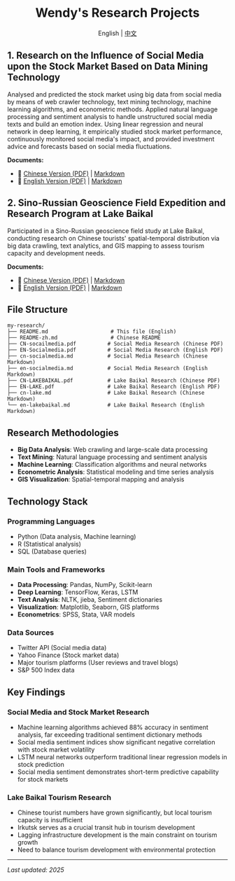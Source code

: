 <div align="center">

# Wendy's Research Projects

English | [中文](README-zh.md)

</div>

## 1. Research on the Influence of Social Media upon the Stock Market Based on Data Mining Technology

Analysed and predicted the stock market using big data from social media by means of web crawler technology, text mining technology, machine learning algorithms, and econometric methods. Applied natural language processing and sentiment analysis to handle unstructured social media texts and build an emotion index. Using linear regression and neural network in deep learning, it empirically studied stock market performance, continuously monitored social media's impact, and provided investment advice and forecasts based on social media fluctuations.

**Documents:**
- 📄 [Chinese Version (PDF)](CN-socailmedia.pdf) | [Markdown](cn-socialmedia.md)
- 📄 [English Version (PDF)](EN-Socialmedia.pdf) | [Markdown](en-socialmedia.md)

## 2. Sino-Russian Geoscience Field Expedition and Research Program at Lake Baikal

Participated in a Sino-Russian geoscience field study at Lake Baikal, conducting research on Chinese tourists' spatial-temporal distribution via big data crawling, text analytics, and GIS mapping to assess tourism capacity and development needs.

**Documents:**
- 📄 [Chinese Version (PDF)](CN-LAKEBAIKAL.pdf) | [Markdown](cn-lake.md)
- 📄 [English Version (PDF)](EN-LAKE.pdf) | [Markdown](en-lakebaikal.md)



## File Structure

```
my-research/
├── README.md                    # This file (English)
├── README-zh.md                 # Chinese README
├── CN-socailmedia.pdf          # Social Media Research (Chinese PDF)
├── EN-Socialmedia.pdf          # Social Media Research (English PDF)
├── cn-socialmedia.md           # Social Media Research (Chinese Markdown)
├── en-socialmedia.md           # Social Media Research (English Markdown)
├── CN-LAKEBAIKAL.pdf           # Lake Baikal Research (Chinese PDF)
├── EN-LAKE.pdf                 # Lake Baikal Research (English PDF)
├── cn-lake.md                  # Lake Baikal Research (Chinese Markdown)
└── en-lakebaikal.md            # Lake Baikal Research (English Markdown)
```

## Research Methodologies

- **Big Data Analysis**: Web crawling and large-scale data processing
- **Text Mining**: Natural language processing and sentiment analysis
- **Machine Learning**: Classification algorithms and neural networks
- **Econometric Analysis**: Statistical modeling and time series analysis
- **GIS Visualization**: Spatial-temporal mapping and analysis

## Technology Stack

### Programming Languages
- Python (Data analysis, Machine learning)
- R (Statistical analysis)
- SQL (Database queries)

### Main Tools and Frameworks
- **Data Processing**: Pandas, NumPy, Scikit-learn
- **Deep Learning**: TensorFlow, Keras, LSTM
- **Text Analysis**: NLTK, jieba, Sentiment dictionaries
- **Visualization**: Matplotlib, Seaborn, GIS platforms
- **Econometrics**: SPSS, Stata, VAR models

### Data Sources
- Twitter API (Social media data)
- Yahoo Finance (Stock market data)
- Major tourism platforms (User reviews and travel blogs)
- S&P 500 Index data

## Key Findings

### Social Media and Stock Market Research
- Machine learning algorithms achieved 88% accuracy in sentiment analysis, far exceeding traditional sentiment dictionary methods
- Social media sentiment indices show significant negative correlation with stock market volatility
- LSTM neural networks outperform traditional linear regression models in stock prediction
- Social media sentiment demonstrates short-term predictive capability for stock markets

### Lake Baikal Tourism Research
- Chinese tourist numbers have grown significantly, but local tourism capacity is insufficient
- Irkutsk serves as a crucial transit hub in tourism development
- Lagging infrastructure development is the main constraint on tourism growth
- Need to balance tourism development with environmental protection


---

*Last updated: 2025*
